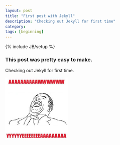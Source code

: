 ```yaml
---
layout: post
title: "First post with Jekyll"
description: "Checking out Jekyll for first time"
category: 
tags: [beginning]
---
```

{% include JB/setup %}

### This post was pretty easy to make.

Checking out Jekyll for first time.

![Alt text](/assets/awwyea.jpg)